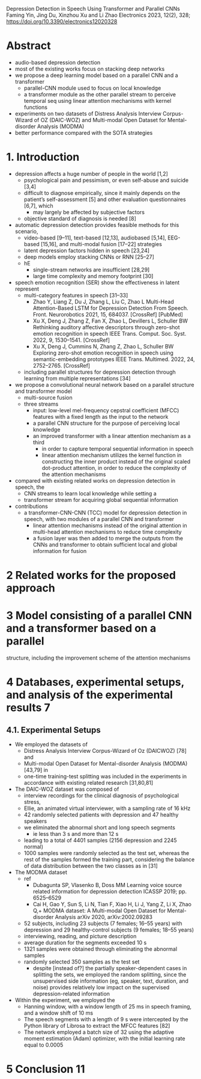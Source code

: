 Depression Detection in Speech Using Transformer and Parallel CNNs
Faming Yin, Jing Du, Xinzhou Xu and Li Zhao
Electronics 2023, 12(2), 328; https://doi.org/10.3390/electronics12020328

# Abstract

* audio-based depression detection
* most of the existing works focus on stacking deep networks
* we propose a deep learning model based on a parallel CNN and a transformer
  * parallel-CNN module used to focus on local knowledge
  * a transformer module as the other parallel stream to perceive temporal seq
    using linear attention mechanisms with kernel functions
* experiments on two datasets of
  Distress Analysis Interview Corpus-Wizard of OZ (DAIC-WOZ) and
  Multi-modal Open Dataset for Mental-disorder Analysis (MODMA)
* better performance compared with the SOTA strategies

# 1. Introduction

* depression affects a huge number of people in the world [1,2]
  * psychological pain and pessimism, or even self-abuse and suicide [3,4]
  * difficult to diagnose empirically, since it mainly depends on the patient’s
    self-assessment [5] and other evaluation questionnaires [6,7], which
    * may largely be affected by subjective factors
  * objective standard of diagnosis is needed [8]
* automatic depression detection provides feasible methods for this scenario,
  * video-based [9–11], text-based [12,13], audiobased [5,14],
    EEG-based [15,16], and multi-modal fusion [17–22] strategies
  * latent depression factors hidden in speech [23,24]
  * deep models employ stacking CNNs or RNN [25–27]
  * hE
    * single-stream networks are insufficient [28,29]
    * large time complexity and memory footprint [30]
* speech emotion recognition (SER) show the effectiveness in latent represent
  * multi-category features in speech [31–33]
    * Zhao Y, Liang Z, Du J, Zhang L, Liu C, Zhao L
      Multi-Head Attention-Based LSTM for Depression Detection From Speech.
      Front. Neurorobotics 2021, 15, 684037. [CrossRef] [PubMed]
    * Xu X, Deng J, Zhang Z, Fan X, Zhao L, Devillers L, Schuller BW
      Rethinking auditory affective descriptors
        through zero-shot emotion recognition in speech
      IEEE Trans. Comput.  Soc. Syst. 2022, 9, 1530–1541.  [CrossRef]
    * Xu X, Deng J, Cummins N, Zhang Z, Zhao L, Schuller BW
      Exploring zero-shot emotion recognition in speech
        using semantic-embedding prototypes
      IEEE Trans. Multimed. 2022, 24, 2752–2765.  [CrossRef]
  * including parallel structures for depression detection
    through learning from multiple representations [34]
* we propose a convolutional neural network based on a parallel structure and
  transformer model
  * multi-source fusion
  * three streams
    * input: low-level mel-frequency cepstral coefficient (MFCC) features with a
      fixed length as the input to the network
    * a parallel CNN structure for the purpose of perceiving local knowledge
    * an improved transformer with a linear attention mechanism as a third
      * in order to capture temporal sequential information in speech
      * linear attention mechanism utilizes the kernel function in constructing
        the inner product instead of the original scaled dot-product attention,
        in order to reduce the complexity of the attention mechanisms
* compared with existing related works on depression detection in speech, the
  * CNN streams to learn local knowledge while setting a
  * transformer stream for acquiring global sequential information
* contributions
  * a transformer-CNN-CNN (TCC) model for depression detection in speech, with
    two modules of a parallel CNN and transformer
    * linear attention mechanisms instead of the original attention in
      multi-head attention mechanisms to reduce time complexity
    * a fusion layer was then added to merge the outputs from the CNNs and
      transformer to obtain sufficient local and global information for fusion

# 2 Related works for the proposed approach

# 3 Model consisting of a parallel CNN and a transformer based on a parallel
structure, including the improvement scheme of the attention mechanisms

# 4 Databases, experimental setups, and analysis of the experimental results 7

## 4.1. Experimental Setups

* We employed the datasets of
  * Distress Analysis Interview Corpus-Wizard of Oz (DAICWOZ) [78] and
  * Multi-modal Open Dataset for Mental-disorder Analysis (MODMA) [43,79] in
  * one-time training-test splitting was included in the experiments
    in accordance with existing related research [31,80,81]
* The DAIC-WOZ dataset was composed of
  * interview recordings for the clinical diagnosis of psychological stress,
  * Ellie, an animated virtual interviewer, with a sampling rate of 16 kHz
  * 42 randomly selected patients with depression and 47 healthy speakers
  * we eliminated the abnormal short and long speech segments
    * ie less than 3 s and more than 12 s
  * leading to a total of 4401 samples (2156 depression and 2245 normal)
  * 1000 samples were randomly selected as the test set, whereas
    the rest of the samples formed the training part,
    considering the balance of data distribution between the two classes
    as in [31]
* The MODMA dataset
  * ref
    * Dubagunta SP, Vlasenko B, Doss MM
      Learning voice source related information for depression detection
      ICASSP 2019; pp. 6525–6529
    * Cai H, Gao Y, Sun S, Li N, Tian F, Xiao H, Li J, Yang Z, Li X, Zhao Q,+
      MODMA dataset: A Multi-modal Open Dataset for Mental-disorder Analysis
      arXiv 2020, arXiv:2002.09283
  * 52 subjects, including 23 subjects (7 females; 16–55 years) with depression
    and 29 healthy-control subjects (9 females; 18–55 years)
  * interviewing, reading, and picture description
  * average duration for the segments exceeded 10 s
  * 1321 samples were obtained through eliminating the abnormal samples
  * randomly selected 350 samples as the test set
    * despite [instead of?] the partially speaker-dependent cases in splitting
      the sets, we employed the random splitting, since the unsupervised side
      information (eg, speaker, text, duration, and noise) provides relatively
      low impact on the supervised depression-related information
* Within the experiment, we employed the
  * Hanning window, with a window length of 25 ms in speech framing, and a
    window shift of 10 ms
  * The speech segments with a length of 9 s were intercepted by the Python
    library of Librosa to extract the MFCC features [82]
  * The network employed a batch size of 32 using the
    adaptive moment estimation (Adam) optimizer, with the
    initial learning rate equal to 0.0005

# 5 Conclusion 11
